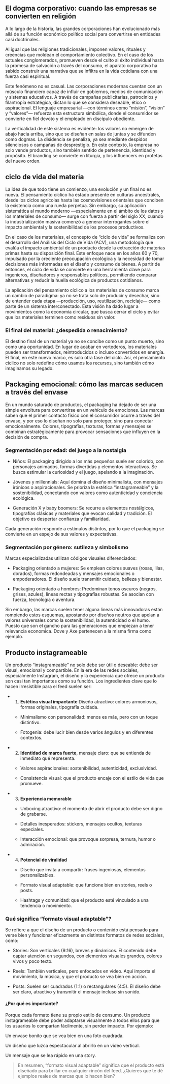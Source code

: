 ## El dogma corporativo: cuando las empresas se convierten en religión
A lo largo de la historia, las grandes corporaciones han evolucionado más allá de su función económico político social para convertirse en entidades casi doctrinales. 

Al igual que las religiones tradicionales, imponen valores, rituales y creencias que moldean el comportamiento colectivo. En el caso de los actuales conglomerados, promueven desde el culto al éxito individual hasta la promesa de salvación a través del consumo, el aparato corporativo ha sabido construir una narrativa que se infiltra en la vida cotidiana con una fuerza casi espiritual.

Este fenómeno no es casual. Las corporaciones modernas cuentan con un músculo financiero capaz de influir en gobiernos, medios de comunicación y sistemas educativos. A través de campañas publicitarias, patrocinios y filantropía estratégica, dictan lo que se considera deseable, ético o aspiracional. El lenguaje empresarial —con términos como “misión”, “visión” y “valores”— refuerza esta estructura simbólica, donde el consumidor se convierte en fiel devoto y el empleado en discípulo obediente.

La verticalidad de este sistema es evidente: los valores no emergen de abajo hacia arriba, sino que se diseñan en salas de juntas y se difunden como dogmas. La disidencia se penaliza, ya sea mediante despidos silenciosos o campañas de desprestigio. En este contexto, la empresa no solo vende productos, sino también sentido de pertenencia, identidad y propósito. El branding se convierte en liturgia, y los influencers en profetas del nuevo orden.

## ciclo de vida del materia
La idea de que todo tiene un comienzo, una evolución y un final no es nueva. El pensamiento cíclico ha estado presente en culturas ancestrales, desde los ciclos agrícolas hasta las cosmovisiones orientales que conciben la existencia como una rueda perpetua. Sin embargo, su aplicación sistemática al mundo moderno —especialmente en el ámbito de los datos y los materiales de consumo— surge con fuerza a partir del siglo XX, cuando la industrialización masiva comenzó a generar interrogantes sobre el impacto ambiental y la sostenibilidad de los procesos productivos.

En el caso de los materiales, el concepto de “ciclo de vida” se formaliza con el desarrollo del Análisis del Ciclo de Vida (ACV), una metodología que evalúa el impacto ambiental de un producto desde la extracción de materias primas hasta su disposición final. Este enfoque nace en los años 60 y 70, impulsado por la creciente preocupación ecológica y la necesidad de tomar decisiones más informadas en el diseño y consumo de bienes. A partir de entonces, el ciclo de vida se convierte en una herramienta clave para ingenieros, diseñadores y responsables políticos, permitiendo comparar alternativas y reducir la huella ecológica de productos cotidianos.

La aplicación del pensamiento cíclico a los materiales de consumo marca un cambio de paradigma: ya no se trata solo de producir y desechar, sino de entender cada etapa —producción, uso, reutilización, reciclaje— como parte de un sistema interconectado. Esta visión ha dado lugar a movimientos como la economía circular, que busca cerrar el ciclo y evitar que los materiales terminen como residuos sin valor.

###  El final del material: ¿despedida o renacimiento?
El destino final de un material ya no se concibe como un punto muerto, sino como una oportunidad. En lugar de acabar en vertederos, los materiales pueden ser transformados, reintroducidos o incluso convertidos en energía. El final, en este nuevo marco, es solo otra fase del ciclo. Así, el pensamiento cíclico no solo redefine cómo usamos los recursos, sino también cómo imaginamos su legado.

## Packaging emocional: cómo las marcas seducen a través del envase
En un mundo saturado de productos, el packaging ha dejado de ser una simple envoltura para convertirse en un vehículo de emociones. Las marcas saben que el primer contacto físico con el consumidor ocurre a través del envase, y por eso lo diseñan no solo para proteger, sino para conectar emocionalmente. Colores, tipografías, texturas, formas y mensajes se combinan estratégicamente para provocar sensaciones que influyen en la decisión de compra.

### Segmentación por edad: del juego a la nostalgia
- Niños: El packaging dirigido a los más pequeños suele ser colorido, con personajes animados, formas divertidas y elementos interactivos. Se busca estimular la curiosidad y el juego, apelando a la imaginación.

- Jóvenes y millennials: Aquí domina el diseño minimalista, con mensajes irónicos o aspiracionales. Se prioriza la estética “instagrameable” y la sostenibilidad, conectando con valores como autenticidad y conciencia ecológica.

- Generación X y baby boomers: Se recurre a elementos nostálgicos, tipografías clásicas y materiales que evocan calidad y tradición. El objetivo es despertar confianza y familiaridad.

Cada generación responde a estímulos distintos, por lo que el packaging se convierte en un espejo de sus valores y expectativas.

### Segmentación por género: sutileza y simbolismo
Marcas especializadas utilizan códigos visuales diferenciados:

- Packaging orientado a mujeres: Se emplean colores suaves (rosas, lilas, dorados), formas redondeadas y mensajes emocionales o empoderadores. El diseño suele transmitir cuidado, belleza y bienestar.

- Packaging orientado a hombres: Predominan tonos oscuros (negros, grises, azules), líneas rectas y tipografías robustas. Se asocian con fuerza, tecnología o aventura.

Sin embargo, las marcas suelen tener alguna lineas más innovadoras están rompiendo estos esquemas, apostando por diseños neutros que apelan a valores universales como la sostenibilidad, la autenticidad o el humo. Puesto que son el gancho para las generaciones que empiezan a tener relevancia economica. Dove y Axe pertenecen a la misma firma como ejemplo.

## Producto instagrameable
Un producto “instagrameable” no solo debe ser útil o deseable: debe ser visual, emocional y compartible. En la era de las redes sociales, especialmente Instagram, el diseño y la experiencia que ofrece un producto son casi tan importantes como su función. Los ingredientes clave que lo hacen irresistible para el feed suelen ser:

- 1. **Estética visual impactante**
Diseño atractivo: colores armoniosos, formas originales, tipografía cuidada.

    - Minimalismo con personalidad: menos es más, pero con un toque distintivo.

    - Fotogenia: debe lucir bien desde varios ángulos y en diferentes contextos.

- 2. **Identidad de marca fuerte**, mensaje claro: que se entienda de inmediato qué representa.

    - Valores aspiracionales: sostenibilidad, autenticidad, exclusividad.

    - Consistencia visual: que el producto encaje con el estilo de vida que promueve.

- 3. **Experiencia memorable**
    - Unboxing atractivo: el momento de abrir el producto debe ser digno de grabarse.

    - Detalles inesperados: stickers, mensajes ocultos, texturas especiales.

    - Interacción emocional: que provoque sorpresa, ternura, humor o admiración.

- 4. **Potencial de viralidad**
    - Diseño que invita a compartir: frases ingeniosas, elementos personalizables.

    - Formato visual adaptable: que funcione bien en stories, reels o posts.

    - Hashtags y comunidad: que el producto esté vinculado a una tendencia o movimiento.

### Qué significa “formato visual adaptable”?
Se refiere a que el diseño de un producto o contenido está pensado para verse bien y funcionar eficazmente en distintos formatos de redes sociales, como:

- Stories: Son verticales (9:16), breves y dinámicos. El contenido debe captar atención en segundos, con elementos visuales grandes, colores vivos y poco texto.

- Reels: También verticales, pero enfocados en video. Aquí importa el movimiento, la música, y que el producto se vea bien en acción.

- Posts: Suelen ser cuadrados (1:1) o rectangulares (4:5). El diseño debe ser claro, atractivo y transmitir el mensaje incluso sin sonido.

#### ¿Por qué es importante?
Porque cada formato tiene su propio estilo de consumo. Un producto instagrameable debe poder adaptarse visualmente a todos ellos para que los usuarios lo compartan fácilmente, sin perder impacto. Por ejemplo:

Un envase bonito que se vea bien en una foto cuadrada.

Un diseño que luzca espectacular al abrirlo en un video vertical.

Un mensaje que se lea rápido en una story.

>En resumen, “formato visual adaptable” significa que el producto está diseñado para brillar en cualquier rincón del feed. ¿Quieres que te dé ejemplos reales de marcas que lo hacen bien?
